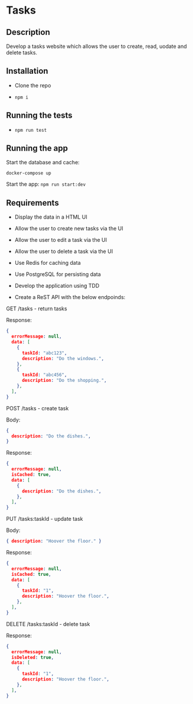 # Tasks

## Description

Develop a tasks website which allows the user to create, read, uodate and delete tasks.


## Installation

- Clone the repo

- `npm i`

## Running the tests

- `npm run test`

## Running the app

Start the database and cache:

`docker-compose up`


Start the app: `npm run start:dev`

## Requirements

- Display the data in a HTML UI

- Allow the user to create new tasks via the UI

- Allow the user to edit a task via the UI

- Allow the user to delete a task via the UI

- Use Redis for caching data

- Use PostgreSQL for persisting data

- Develop the application using TDD

- Create a ReST API with the below endpoinds:

GET /tasks - return tasks

Response:

```json
{
  errorMessage: null,
  data: [
    {
      taskId: "abc123",
      description: "Do the windows.",
    },
    {
      taskId: "abc456",
      description: "Do the shopping.",
    },
  ],
}
```

POST /tasks - create task

Body:

```json
{
  description: "Do the dishes.",
}
```

Response:

```json
{
  errorMessage: null,
  isCached: true,
  data: [
    {
      description: "Do the dishes.",
    },
  ],
}
```

PUT /tasks:taskId - update task

Body:

```json
{ description: "Hoover the floor." }
```

Response:

```json
{
  errorMessage: null,
  isCached: true,
  data: [
    {
      taskId: "1",
      description: "Hoover the floor.",
    },
  ],
}
```

DELETE /tasks:taskId - delete task

Response:

```json
{
  errorMessage: null,
  isDeleted: true,
  data: [
    {
      taskId: "1",
      description: "Hoover the floor.",
    },
  ],
}
```
